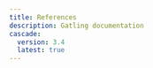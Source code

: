 ```yaml
---
title: References
description: Gatling documentation
cascade:
  version: 3.4
  latest: true
---
```

